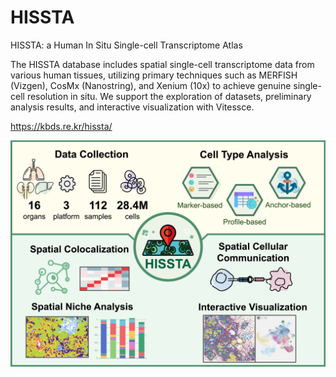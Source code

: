 # HISSTA
HISSTA: a Human In Situ Single-cell Transcriptome Atlas

The HISSTA database includes spatial single-cell transcriptome data from various human tissues, utilizing primary techniques such as MERFISH (Vizgen), CosMx (Nanostring), and Xenium (10x) to achieve genuine single-cell resolution in situ. We support the exploration of datasets, preliminary analysis results, and interactive visualization with Vitessce.


https://kbds.re.kr/hissta/


![Graphical Abstract](images/0_graphical_abstract.png)
